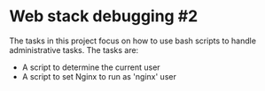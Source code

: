 # Web stack debugging #2
The tasks in this project focus on how to use bash scripts to handle
administrative tasks. The tasks are:
* A script to determine the current user
* A script to set Nginx to run as 'nginx' user 